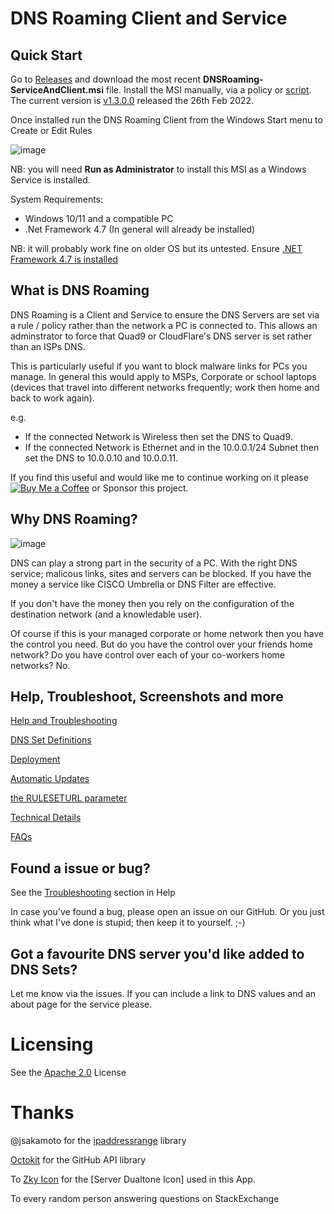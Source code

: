 # DNS Roaming Client and Service

## Quick Start

Go to [Releases](https://github.com/andrewbadge/DNSRoaming/releases) and download the most recent **DNSRoaming-ServiceAndClient.msi** file. 
Install the MSI manually, via a policy or [script](https://github.com/andrewbadge/DNSRoaming/blob/main/Deployment/Deploy-Windows-DNSRoaming.ps1).
The current version is [v1.3.0.0](https://github.com/andrewbadge/DNSRoaming/releases/tag/v1.3.0.0) released the 26th Feb 2022.

Once installed run the DNS Roaming Client from the Windows Start menu to Create or Edit Rules

![image](https://user-images.githubusercontent.com/15990355/132930618-01ad00db-d038-4674-a3e7-610707ab8252.png)

NB: you will need **Run as Administrator** to install this MSI as a Windows Service is installed.

System Requirements:
- Windows 10/11 and a compatible PC
- .Net Framework 4.7 (In general will already be installed)

NB: it will probably work fine on older OS but its untested. Ensure [.NET Framework 4.7 is installed](https://www.microsoft.com/en-us/download/details.aspx?id=55167)

## What is DNS Roaming

DNS Roaming is a Client and Service to ensure the DNS Servers are set via a rule / policy rather than the network a PC is connected to. 
This allows an adminstrator to force that Quad9 or CloudFlare's DNS server is set rather than an ISPs DNS.

This is particularly useful if you want to block malware links for PCs you manage. In general this would apply to MSPs, Corporate or school laptops (devices that travel into different networks frequently; work then home and back to work again).

e.g.
- If the connected Network is Wireless then set the DNS to Quad9.
- If the connected Network is Ethernet and in the 10.0.0.1/24 Subnet then set the DNS to 10.0.0.10 and 10.0.0.11.

If you find this useful and would like me to continue working on it please [![Buy Me a Coffee](https://github.com/andrewbadge/DNSRoaming/blob/main/Images/BuyMeACoffee.png)](https://github.com/sponsors/andrewbadge) or Sponsor this project.

## Why DNS Roaming?

![image](https://user-images.githubusercontent.com/15990355/132497136-99aca035-9c05-4e2b-8f9a-3a6e39592118.png)

DNS can play a strong part in the security of a PC. With the right DNS service; malicous links, sites and servers can be blocked. 
If you have the money a service like CISCO Umbrella or DNS Filter are effective.

If you don't have the money then you rely on the configuration of the destination network (and a knowledable user).

Of course if this is your managed corporate or home network then you have the control you need. 
But do you have the control over your friends home network? Do you have control over each of your co-workers home networks? No.

## Help, Troubleshoot, Screenshots and more

[Help and Troubleshooting](https://github.com/andrewbadge/DNSRoaming/blob/main/Help/Readme.md)

[DNS Set Definitions](https://github.com/andrewbadge/DNSRoaming/blob/main/Help/DNSSets.md)

[Deployment](https://github.com/andrewbadge/DNSRoaming/blob/main/Deployment/Readme.md)

[Automatic Updates](https://github.com/andrewbadge/DNSRoaming/blob/main/Deployment/DNS-Roaming-Updater.md) 

[the RULESETURL parameter](https://github.com/andrewbadge/DNSRoaming/blob/main/Deployment/RuleSetURL.md)

[Technical Details](https://github.com/andrewbadge/DNSRoaming/blob/main/Help/Technical.md)

[FAQs](https://github.com/andrewbadge/DNSRoaming/blob/main/Help/FAQ.md)

## Found a issue or bug?

See the [Troubleshooting](https://github.com/andrewbadge/DNSRoaming/blob/main/Help/Readme.md) section in Help

In case you've found a bug, please open an issue on our GitHub.
Or you just think what I've done is stupid; then keep it to yourself. ;-)

## Got a favourite DNS server you'd like added to DNS Sets?

Let me know via the issues. If you can include a link to DNS values and an about page for the service please.

# Licensing

See the [Apache 2.0](https://github.com/andrewbadge/DNSRoaming/blob/main/LICENSE) License

# Thanks

@jsakamoto for the [ipaddressrange](https://github.com/jsakamoto/ipaddressrange) library

[Octokit](https://github.com/octokit) for the GitHub API library
 
To [Zky Icon](https://iconscout.com/contributors/zkyicon) for the [Server Dualtone Icon] used in this App. 

To every random person answering questions on StackExchange
